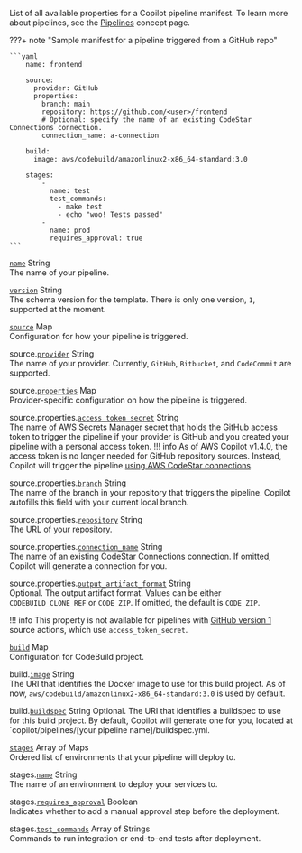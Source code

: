 List of all available properties for a Copilot pipeline manifest. To learn more about pipelines, see the [Pipelines](../concepts/pipelines.en.md) concept page.

???+ note "Sample manifest for a pipeline triggered from a GitHub repo"

    ```yaml
        name: frontend
    
        source:
          provider: GitHub
          properties:
            branch: main
            repository: https://github.com/<user>/frontend
            # Optional: specify the name of an existing CodeStar Connections connection.
            connection_name: a-connection
    
        build:
          image: aws/codebuild/amazonlinux2-x86_64-standard:3.0
    
        stages:
            -
              name: test
              test_commands:
                - make test
                - echo "woo! Tests passed"
            -
              name: prod
              requires_approval: true
    ```

<a id="name" href="#name" class="field">`name`</a> <span class="type">String</span>  
The name of your pipeline.

<div class="separator"></div>

<a id="version" href="#version" class="field">`version`</a> <span class="type">String</span>  
The schema version for the template. There is only one version, `1`, supported at the moment.

<div class="separator"></div>

<a id="source" href="#source" class="field">`source`</a> <span class="type">Map</span>  
Configuration for how your pipeline is triggered.

<span class="parent-field">source.</span><a id="source-provider" href="#source-provider" class="field">`provider`</a> <span class="type">String</span>  
The name of your provider. Currently, `GitHub`, `Bitbucket`, and `CodeCommit` are supported.

<span class="parent-field">source.</span><a id="source-properties" href="#source-properties" class="field">`properties`</a> <span class="type">Map</span>  
Provider-specific configuration on how the pipeline is triggered.

<span class="parent-field">source.properties.</span><a id="source-properties-ats" href="#source-properties-ats" class="field">`access_token_secret`</a> <span class="type">String</span>  
The name of AWS Secrets Manager secret that holds the GitHub access token to trigger the pipeline if your provider is GitHub and you created your pipeline with a personal access token.
!!! info
    As of AWS Copilot v1.4.0, the access token is no longer needed for GitHub repository sources. Instead, Copilot will trigger the pipeline [using AWS CodeStar connections](https://docs.aws.amazon.com/codepipeline/latest/userguide/update-github-action-connections.html).

<span class="parent-field">source.properties.</span><a id="source-properties-branch" href="#source-properties-branch" class="field">`branch`</a> <span class="type">String</span>  
The name of the branch in your repository that triggers the pipeline. Copilot autofills this field with your current local branch.

<span class="parent-field">source.properties.</span><a id="source-properties-repository" href="#source-properties-repository" class="field">`repository`</a> <span class="type">String</span>  
The URL of your repository.

<span class="parent-field">source.properties.</span><a id="source-properties-connection-name" href="#source-properties-connection-name" class="field">`connection_name`</a> <span class="type">String</span>  
The name of an existing CodeStar Connections connection. If omitted, Copilot will generate a connection for you.

<span class="parent-field">source.properties.</span><a id="source-properties-output-artifact-format" href="#source-properties-output-artifact-format" class="field">`output_artifact_format`</a> <span class="type">String</span>  
Optional. The output artifact format. Values can be either `CODEBUILD_CLONE_REF` or `CODE_ZIP`. If omitted, the default is `CODE_ZIP`.

!!! info
    This property is not available for pipelines with [GitHub version 1](https://docs.aws.amazon.com/codepipeline/latest/userguide/appendix-github-oauth.html) source actions, which use `access_token_secret`. 

<div class="separator"></div>

<a id="build" href="#build" class="field">`build`</a> <span class="type">Map</span>  
Configuration for CodeBuild project.

<span class="parent-field">build.</span><a id="build-image" href="#build-image" class="field">`image`</a> <span class="type">String</span>  
The URI that identifies the Docker image to use for this build project. As of now, `aws/codebuild/amazonlinux2-x86_64-standard:3.0` is used by default.

<span class="parent-field">build.</span><a id="build-buildspec" href="#build-buildspec" class="field">`buildspec`</a> <span class="type">String</span>
Optional. The URI that identifies a buildspec to use for this build project. By default, Copilot will generate one for you, located at `copilot/pipelines/[your pipeline name]/buildspec.yml.

<div class="separator"></div>

<a id="stages" href="#stages" class="field">`stages`</a> <span class="type">Array of Maps</span>  
Ordered list of environments that your pipeline will deploy to.

<span class="parent-field">stages.</span><a id="stages-name" href="#stages-name" class="field">`name`</a> <span class="type">String</span>  
The name of an environment to deploy your services to.

<span class="parent-field">stages.</span><a id="stages-approval" href="#stages-approval" class="field">`requires_approval`</a> <span class="type">Boolean</span>  
Indicates whether to add a manual approval step before the deployment.

<span class="parent-field">stages.</span><a id="stages-test-cmds" href="#stages-test-cmds" class="field">`test_commands`</a> <span class="type">Array of Strings</span>  
Commands to run integration or end-to-end tests after deployment.
